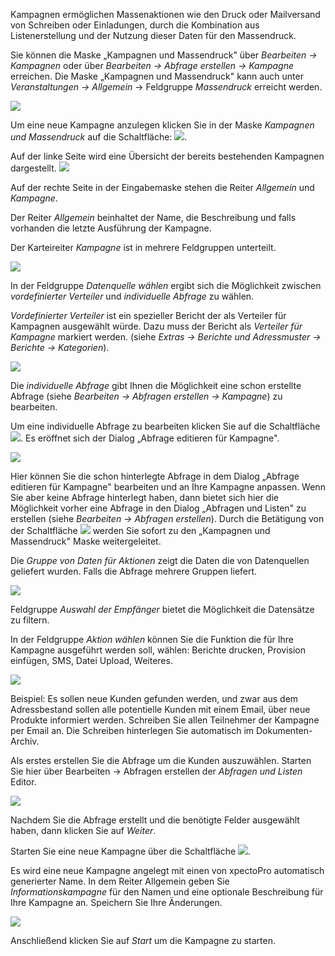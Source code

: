 Kampagnen ermöglichen Massenaktionen wie den Druck oder Mailversand von Schreiben oder Einladungen, durch die  Kombination aus Listenerstellung und der Nutzung dieser Daten für den Massendruck.

Sie können die Maske „Kampagnen und Massendruck"  über *Bearbeiten → Kampagnen* oder über *Bearbeiten → Abfrage erstellen → Kampagne* erreichen. Die Maske „Kampagnen und Massendruck" kann auch unter *Veranstaltungen → Allgemein* → Feldgruppe *Massendruck* erreicht werden.

![](http://xpecto.github.io/docs/img/img_1439291391925.png)

Um eine neue Kampagne anzulegen klicken Sie in der Maske *Kampagnen und Massendruck* auf die Schaltfläche: ![](http://xpecto.github.io/docs/img/img_1421833044056.png).

Auf der linke Seite wird eine Übersicht der bereits bestehenden Kampagnen dargestellt.
![](http://xpecto.github.io/docs/img/img_1434112012527.png)

Auf der rechte Seite in der Eingabemaske stehen die Reiter *Allgemein* und *Kampagne*.

Der Reiter *Allgemein* beinhaltet der Name,  die Beschreibung und falls vorhanden die letzte Ausführung der Kampagne.

Der Karteireiter *Kampagne* ist in mehrere Feldgruppen unterteilt.

![](http://xpecto.github.io/docs/img/img_1426689870428.png)

In der Feldgruppe *Datenquelle wählen* ergibt sich die Möglichkeit zwischen *vordefinierter Verteiler* und *individuelle Abfrage* zu wählen.

*Vordefinierter Verteiler* ist ein spezieller Bericht der als Verteiler für Kampagnen ausgewählt würde. Dazu muss der Bericht als *Verteiler für Kampagne* markiert werden. (siehe *Extras → Berichte und Adressmuster → Berichte → Kategorien*). 

![](http://xpecto.github.io/docs/img/img_1439293172987.png)

Die *individuelle Abfrage* gibt Ihnen die Möglichkeit eine schon erstellte Abfrage (siehe *Bearbeiten → Abfragen erstellen → Kampagne*) zu bearbeiten. 

Um eine individuelle Abfrage zu bearbeiten klicken Sie auf die Schaltfläche ![](http://xpecto.github.io/docs/img/img_1435065913280.png). Es eröffnet sich der Dialog „Abfrage editieren für Kampagne".

![](http://xpecto.github.io/docs/img/img_1439298144966.png)

Hier können Sie die schon hinterlegte Abfrage in dem Dialog „Abfrage editieren für Kampagne" bearbeiten und an Ihre Kampagne anpassen. 
Wenn Sie aber keine Abfrage hinterlegt haben, dann bietet sich hier die Möglichkeit vorher eine Abfrage in den Dialog „Abfragen und Listen" zu erstellen (siehe *Bearbeiten → Abfragen erstellen*).  Durch die Betätigung von der Schaltfläche ![](http://xpecto.github.io/docs/img/img_1433864762504.png) werden Sie sofort zu den „Kampagnen und Massendruck" Maske weitergeleitet.

Die  *Gruppe von Daten für Aktionen* zeigt die Daten die von Datenquellen geliefert wurden. Falls die Abfrage mehrere Gruppen liefert.

![](http://xpecto.github.io/docs/img/img_1439300061171.png)

Feldgruppe *Auswahl der Empfänger* bietet die Möglichkeit die Datensätze zu filtern.

In der Feldgruppe *Aktion wählen* können Sie die Funktion die für Ihre Kampagne  ausgeführt werden soll, wählen: Berichte drucken, Provision einfügen, SMS, Datei Upload, Weiteres.

![](http://xpecto.github.io/docs/img/img_1439300124949.png)

Beispiel: Es sollen neue Kunden gefunden werden, und zwar aus dem Adressbestand sollen alle potentielle Kunden mit einem Email, über neue Produkte informiert werden. Schreiben Sie allen Teilnehmer der Kampagne per Email an. Die Schreiben hinterlegen Sie automatisch im Dokumenten-Archiv.

Als erstes erstellen Sie die Abfrage um die Kunden auszuwählen. Starten Sie hier über Bearbeiten → Abfragen erstellen der *Abfragen und Listen* Editor. 

![](http://xpecto.github.io/docs/img/img_1439370565761.png)

Nachdem Sie die Abfrage erstellt  und die benötigte Felder ausgewählt haben,  dann klicken Sie auf *Weiter*.

Starten Sie eine neue Kampagne über die Schaltfläche ![](http://xpecto.github.io/docs/img/img_1433864762504.png). 

Es wird eine neue Kampagne angelegt mit einen von xpectoPro automatisch generierter Name.
In dem Reiter Allgemein geben Sie  *Informationskampagne* für den Namen und eine optionale Beschreibung für Ihre Kampagne an. Speichern Sie Ihre Änderungen.

![](http://xpecto.github.io/docs/img/img_1439374542325.png)

Anschließend klicken Sie auf *Start* um die Kampagne zu starten.
